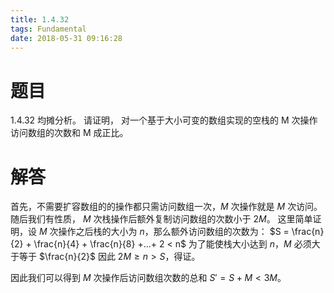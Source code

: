 ```yaml
---
title: 1.4.32
tags: Fundamental
date: 2018-05-31 09:16:28
---
```


# 题目

1.4.32
均摊分析。 
请证明，
对一个基于大小可变的数组实现的空栈的 M 次操作访问数组的次数和 M 成正比。

# 解答

首先，不需要扩容数组的的操作都只需访问数组一次，$M$ 次操作就是 $M$ 次访问。
随后我们有性质， $M$ 次栈操作后额外复制访问数组的次数小于 $2M$。
这里简单证明，设 $M$ 次操作之后栈的大小为 $n$，那么额外访问数组的次数为：
$S = \frac{n}{2} + \frac{n}{4} + \frac{n}{8} +...+ 2 < n$
为了能使栈大小达到 $n$，$M$ 必须大于等于 $\frac{n}{2}$
因此 $2M \ge n > S$，得证。

因此我们可以得到 $M$ 次操作后访问数组次数的总和 $S' = S + M < 3M$。
